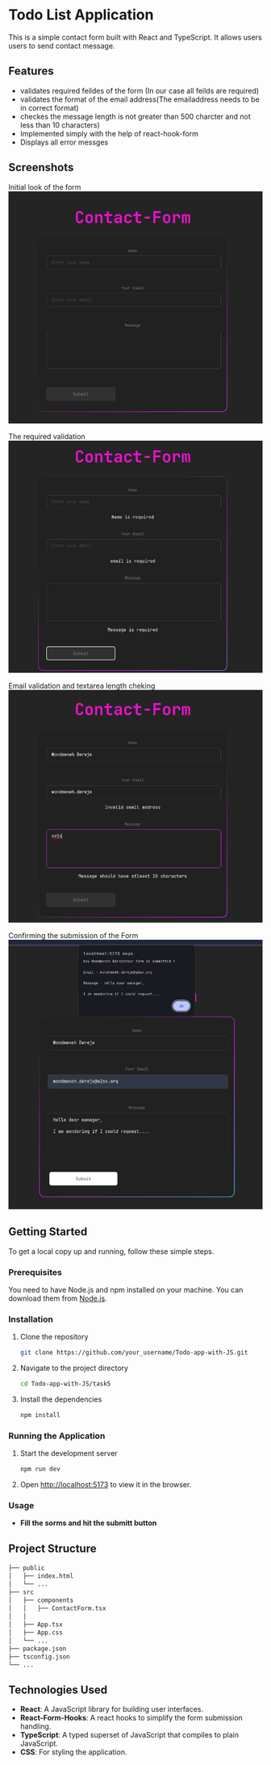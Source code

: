
# Todo List Application

This is a simple contact form  built with React and TypeScript. It allows users users to send contact message.

## Features

- validates required feildes of the form (In our case all feilds are required)
- validates the format of the email address(The emailaddress needs to be in correct format)
- checkes the message length is not greater than 500 charcter and not less than 10 characters)
- Implemented simply with the help of react-hook-form 
- Displays all error messges 



## Screenshots


Initial look of the form
![Screenshot 1](image1.png)

The required validation
![Screenshot 2](image2.png)

Email validation and textarea length cheking 
![Screenshot 3](image3.png)

Confirming the submission of the Form
![Screenshot 4](image4.png)

## Getting Started

To get a local copy up and running, follow these simple steps.

### Prerequisites

You need to have Node.js and npm installed on your machine. You can download them from [Node.js](https://nodejs.org/).

### Installation

1. Clone the repository

   ```sh
   git clone https://github.com/your_username/Todo-app-with-JS.git
   ```

2. Navigate to the project directory

   ```sh
   cd Todo-app-with-JS/task5
   ```

3. Install the dependencies

   ```sh
   npm install
   ```

### Running the Application

1. Start the development server

   ```sh
   npm run dev
   ```

2. Open [http://localhost:5173](http://localhost:5173) to view it in the browser.

### Usage

- **Fill the sorms and hit the submitt button**

## Project Structure

```plaintext
├── public
│   ├── index.html
│   └── ...
├── src
│   ├── components
│   │   ├── ContactForm.tsx
│   │   
│   ├── App.tsx
│   ├── App.css
│   └── ...
├── package.json
├── tsconfig.json
└── ...
```

## Technologies Used

- **React**: A JavaScript library for building user interfaces.
- **React-Form-Hooks**: A react hooks to simplify the form submission handling.
- **TypeScript**: A typed superset of JavaScript that compiles to plain JavaScript.
- **CSS**: For styling the application.



